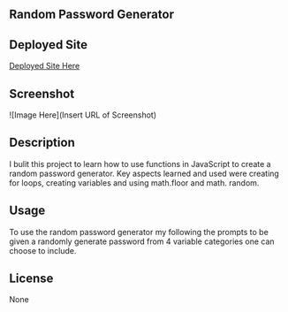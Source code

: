 ## Random Password Generator

  

## Deployed Site

  
[Deployed Site Here](https://ereneedolan.github.io/Random-Password-Generator/)
  

## Screenshot

  

![Image Here](Insert URL of Screenshot)

  

## Description


I bulit this project to learn how to use functions in JavaScript to create a random password generator. Key aspects learned and used were creating for loops, creating variables and using math.floor and math. random.

  
  
  

## Usage

To use the random password generator my following the prompts to be given a randomly generate password from 4 variable categories one can choose to include.
  

## License

  

None